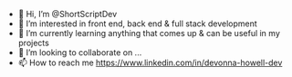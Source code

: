 - 👋 Hi, I’m @ShortScriptDev
- 👀 I’m interested in front end, back end & full stack development
- 🌱 I’m currently learning anything that comes up & can be useful in my projects
- 💞️ I’m looking to collaborate on ...
- 📫 How to reach me https://www.linkedin.com/in/devonna-howell-dev

<!---
ShortScriptDev/ShortScriptDev is a ✨ special ✨ repository because its `README.md` (this file) appears on your GitHub profile.
You can click the Preview link to take a look at your changes.
--->
